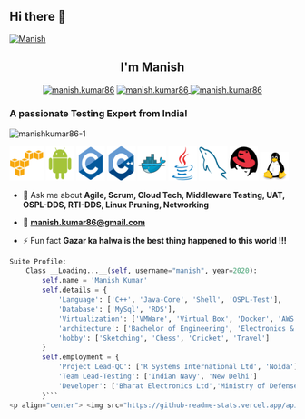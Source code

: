 <!--
**manishkumar86-1/manishkumar86-1** is a ✨ _special_ ✨ repository because its `README.md` (this file) appears on your GitHub profile.
-->
<!--[Manish](https://github.com/manishkumar86-1)-->

<h2>Hi there 👋</h2>

[![Manish](https://res.cloudinary.com/manishkumar86/image/upload/v1595763215/20180513084249_zffq9o.gif)](https://github.com/manishkumar86-1)

<h2 align="center">I'm Manish</h2>
<p align="center">
<!--a href="https://twitter.com/manishkumar861" target="blank"><img align="center" src="https://cdn.jsdelivr.net/npm/simple-icons@3.0.1/icons/twitter.svg" alt="manish.kumar86" height="20" width="20" /></a-->
<a href="https://fb.com/manishkumarbel" target="blank"><img align="center" src="https://cdn.jsdelivr.net/npm/simple-icons@3.0.1/icons/facebook.svg" alt="manish.kumar86" height="20" width="20" /></a>
<a href="https://instagram.com/manish.kumar86" target="blank"><img align="center" src="https://cdn.jsdelivr.net/npm/simple-icons@3.0.1/icons/instagram.svg" alt="manish.kumar86" height="20" width="20" /></a-->
<a href="https://linkedin.com/in/manishkumar86" target="blank"><img align="center" src="https://cdn.jsdelivr.net/npm/simple-icons@3.0.1/icons/linkedin.svg" alt="manish.kumar86" height="20" width="20" /></a>
<!--a href="https://www.youtube.com/c/manish.kumar86" target="blank"><img align="center" src="https://cdn.jsdelivr.net/npm/simple-icons@3.0.1/icons/youtube.svg" alt="manish.kumar86" height="20" width="20" /></a-->
</p>
<h3>A passionate Testing Expert from India!</h3>
<p align="left"> <img src="https://komarev.com/ghpvc/?username=manishkumar86-1" alt="manishkumar86-1" /> </p>

<p align="left">
<img src="https://github.com/devicons/devicon/blob/master/icons/amazonwebservices/amazonwebservices-original.svg" alt="aws" width="60" height="60"/> 
<img src="https://github.com/devicons/devicon/blob/master/icons/android/android-original.svg" alt="android" width="50" height="60"/> 
<img src="https://github.com/devicons/devicon/blob/master/icons/c/c-original.svg" alt="c" width="50" height="60"/> 
<img src="https://github.com/devicons/devicon/blob/master/icons/cplusplus/cplusplus-original.svg" alt="cplusplus" width="50" height="60"/> 
<img src="https://github.com/devicons/devicon/blob/master/icons/docker/docker-original.svg" alt="docker" width="50" height="60"/> 
<img src="https://github.com/devicons/devicon/blob/master/icons/java/java-original.svg" alt="java" width="50" height="60"/> 
<img src="https://github.com/devicons/devicon/blob/master/icons/mysql/mysql-original.svg" alt="mysql" width="50" height="60"/> 
<img src="https://github.com/devicons/devicon/blob/master/icons/redhat/redhat-original.svg" alt="redhat" width="50" height="60"/> 
<img src="https://github.com/devicons/devicon/blob/master/icons/linux/linux-original.svg" alt="linux" width="50" height="50"/>
</p>

- 💬 Ask me about **Agile, Scrum, Cloud Tech, Middleware Testing, UAT, OSPL-DDS, RTI-DDS, Linux Pruning, Networking**

- :e-mail: **manish.kumar86@gmail.com**

- ⚡ Fun fact **Gazar ka halwa is the best thing happened to this world !!!**
```python
Suite Profile:
    Class __Loading...__(self, username="manish", year=2020):
        self.name = 'Manish Kumar'
        self.details = {
            'Language': ['C++', 'Java-Core', 'Shell', 'OSPL-Test'],
            'Database': ['MySql', 'RDS'],
			'Virtualization': ['VMWare', 'Virtual Box', 'Docker', 'AWS'],
            'architecture': ['Bachelor of Engineering', 'Electronics & Communication'],
            'hobby': ['Sketching', 'Chess', 'Cricket', 'Travel']
        }
        self.employment = {
            'Project Lead-QC': ['R Systems International Ltd', 'Noida'],
            'Team Lead-Testing': ['Indian Navy', 'New Delhi']
            'Developer': ['Bharat Electronics Ltd','Ministry of Defense', 'Ghaziabad'],
        }```
<p align="center"> <img src="https://github-readme-stats.vercel.app/api?username=manishkumar86-1&show_icons=true" alt="manishkumar86-1" /> </p>
